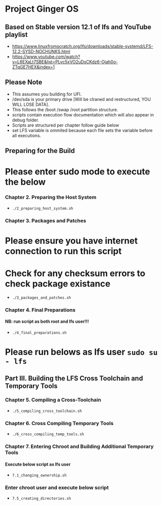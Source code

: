 # Project Ginger OS

## Based on Stable version 12.1 of lfs and YouTube playlist

- https://www.linuxfromscratch.org/lfs/downloads/stable-systemd/LFS-12.2-SYSD-NOCHUNKS.html
- https://www.youtube.com/watch?v=L6EXaLt7SBE&list=PLyc5xVO2uDsCKdz6-Ojah0o-ZTqGE7HEX&index=1

## Please Note

- This assumes you building for UFI.
- /dev/sda is your primary drive [Will be clraned and restructured, YOU WILL LOSE DATA].
- This follows the /boot /swap /root partition structure.
- scripts contain execution flow documentation which will also appear in debug folder.
- Scripts are structured per chapter follow guide below
- set LFS variable is ommited because each file sets the variable before all executions.

## Preparing for the Build

# Please enter sudo mode to execute the below

### Chapter 2. Preparing the Host System

- `./2_preparing_host_system.sh`

### Chapter 3. Packages and Patches

# Please ensure you have internet connection to run this script

# Check for any checksum errors to check package existance

- `./3_packages_and_patches.sh`

### Chapter 4. Final Preparations

#### NB: run script as both root and lfs user!!!

- `./4_final_preparations.sh`

# Please run belows as lfs user `sudo su - lfs`

## Part III. Building the LFS Cross Toolchain and Temporary Tools

### Chapter 5. Compiling a Cross-Toolchain

- `./5_compiling_cross_toolchain.sh`

### Chapter 6. Cross Compiling Temporary Tools

- `./6_cross_compiling_temp_tools.sh`

### Chapter 7. Entering Chroot and Building Additional Temporary Tools

#### Execute below script as lfs user

- `7.1_changing_ownership.sh`

### Enter chroot user and execute below script

- `7.5_creating_directories.sh`
